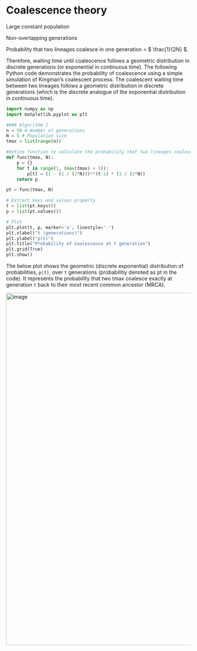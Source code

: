 # Coalescence theory
Large constant population

Non-overlapping generations

Probability that two lineages coalesce in one generation = $ \frac{1}{2N} $.

Therefore, waiting time until coalescence follows a geometric distribution in discrete generations (or exponential in continuous time).
The following Python code demonstrates the probability of coalescence using a simple simulation of Kingman’s coalescent process. The coalescent waiting time between two lineages follows a geometric distribution in discrete generations (which is the discrete analogue of the exponential distribution in continuous time).

```python
import numpy as np
import matplotlib.pyplot as plt

#### Algorithm 1
n = 50 # Number of generations
N = 5 # Population size
tmax = list(range(n))

#Define function to calculate the probability that two lineages coalesce
def func(tmax, N):
    p = {}
    for t in range(1, (max(tmax) + 1)):
        p[t] = (1 - (1 / (2*N)))**(t-1) * (1 / (2*N))
    return p

pt = func(tmax, N)

# Extract keys and values properly
t = list(pt.keys())
p = list(pt.values())

# Plot
plt.plot(t, p, marker='o', linestyle='-')
plt.xlabel("t (generations)")
plt.ylabel("p(t)")
plt.title("Probability of Coalescence at t generation")
plt.grid(True)
plt.show()
```

The below plot shows the geometric (discrete exponential) distribution of probabilities, ```p(t)```, over ```t``` generations 
(probabilitiy denoted as pt in the code). It represents the probability that two tmax coalesce exactly at generation 
```t``` back to their most recent common ancestor (MRCA). 

<img width="959" alt="image" src="https://github.com/Muthubioinfo/population-genetics/blob/main/coalescence_probabilities.png" />






